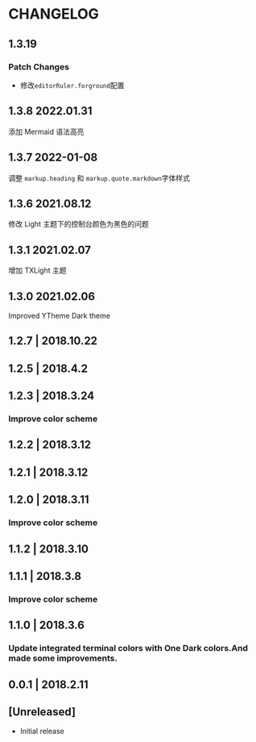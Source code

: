 # CHANGELOG

## 1.3.19

### Patch Changes

- 修改`editorRuler.forground`配置

## 1.3.8 2022.01.31

添加 Mermaid 语法高亮

## 1.3.7 2022-01-08

调整 `markup.heading` 和 `markup.quote.markdown`字体样式

## 1.3.6 2021.08.12

修改 Light 主题下的控制台颜色为黑色的问题

## 1.3.1 2021.02.07

增加 TXLight 主题

## 1.3.0 2021.02.06

Improved YTheme Dark theme

## 1.2.7 | 2018.10.22

## 1.2.5 | 2018.4.2

## 1.2.3 | 2018.3.24

### Improve color scheme

## 1.2.2 | 2018.3.12

## 1.2.1 | 2018.3.12

## 1.2.0 | 2018.3.11

### Improve color scheme

## 1.1.2 | 2018.3.10

## 1.1.1 | 2018.3.8

### Improve color scheme

## 1.1.0 | 2018.3.6

### Update integrated terminal colors with One Dark colors.And made some improvements.

## 0.0.1 | 2018.2.11

## [Unreleased]

- Initial release
